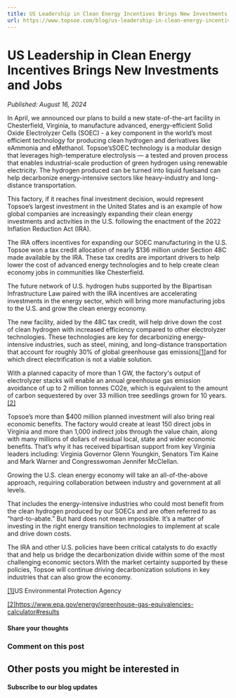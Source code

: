 ```yaml
---
title: US Leadership in Clean Energy Incentives Brings New Investments and Jobs
url: https://www.topsoe.com/blog/us-leadership-in-clean-energy-incentives-brings-new-investments-and-jobs#_ftnref2
---
```


# US Leadership in Clean Energy Incentives Brings New Investments and Jobs

*Published: August 16, 2024*

In April, we announced our plans to build a new state-of-the-art facility in Chesterfield, Virginia, to manufacture advanced, energy-efficient Solid Oxide Electrolyzer Cells (SOEC) - a key component in the world’s most efficient technology for producing clean hydrogen and derivatives like eAmmonia and eMethanol. Topsoe’sSOEC technology is a modular design that leverages high-temperature electrolysis — a tested and proven process that enables industrial-scale production of green hydrogen using renewable electricity. The hydrogen produced can be turned into liquid fuelsand can help decarbonize energy-intensive sectors like heavy-industry and long-distance transportation.

This factory, if it reaches final investment decision, would represent Topsoe’s largest investment in the United States and is an example of how global companies are increasingly expanding their clean energy investments and activities in the U.S. following the enactment of the 2022 Inflation Reduction Act (IRA).

The IRA offers incentives for expanding our SOEC manufacturing in the U.S. Topsoe won a tax credit allocation of nearly $136 million under Section 48C made available by the IRA. These tax credits are important drivers to help lower the cost of advanced energy technologies and to help create clean economy jobs in communities like Chesterfield.

The future network of U.S. hydrogen hubs supported by the Bipartisan Infrastructure Law paired with the IRA incentives are accelerating investments in the energy sector, which will bring more manufacturing jobs to the U.S. and grow the clean energy economy.

The new facility, aided by the 48C tax credit, will help drive down the cost of clean hydrogen with increased efficiency compared to other electrolyzer technologies. These technologies are key for decarbonizing energy-intensive industries, such as steel, mining, and long-distance transportation that account for roughly 30% of global greenhouse gas emissions[[1]](#_ftn1)and for which direct electrification is not a viable solution.

With a planned capacity of more than 1 GW, the factory's output of electrolyzer stacks will enable an annual greenhouse gas emission avoidance of up to 2 million tonnes CO2e, which is equivalent to the amount of carbon sequestered by over 33 million tree seedlings grown for 10 years.[[2]](#_ftn2)

Topsoe’s more than $400 million planned investment will also bring real economic benefits. The factory would create at least 150 direct jobs in Virginia and more than 1,000 indirect jobs through the value chain, along with many millions of dollars of residual local, state and wider economic benefits. That’s why it has received bipartisan support from key Virginia leaders including: Virginia Governor Glenn Youngkin, Senators Tim Kaine and Mark Warner and Congresswoman Jennifer McClellan.

Growing the U.S. clean energy economy will take an all-of-the-above approach, requiring collaboration between industry and government at all levels.

That includes the energy-intensive industries who could most benefit from the clean hydrogen produced by our SOECs and are often referred to as “hard-to-abate.” But hard does not mean impossible. It’s a matter of investing in the right energy transition technologies to implement at scale and drive down costs.

The IRA and other U.S. policies have been critical catalysts to do exactly that and help us bridge the decarbonization divide within some of the most challenging economic sectors.With the market certainty supported by these policies, Topsoe will continue driving decarbonization solutions in key industries that can also grow the economy.

[[1]](#_ftnref1)US Environmental Protection Agency

[[2]](#_ftnref2)https://www.epa.gov/energy/greenhouse-gas-equivalencies-calculator#results

#### Share your thoughts

### Comment on this post

## Other posts you might be interested in

#### Subscribe to our blog updates
